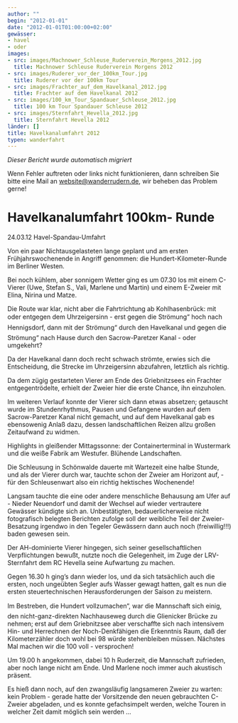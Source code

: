 ```yaml
---
author: ""
begin: "2012-01-01"
date: "2012-01-01T01:00:00+02:00"
gewässer:
- havel
- oder
images:
- src: images/Machnower_Schleuse_Ruderverein_Morgens_2012.jpg
  title: Machnower Schleuse Ruderverein Morgens 2012
- src: images/Ruderer_vor_der_100km_Tour.jpg
  title: Ruderer vor der 100km Tour
- src: images/Frachter_auf_dem_Havelkanal_2012.jpg
  title: Frachter auf dem Havelkanal 2012
- src: images/100_km_Tour_Spandauer_Schleuse_2012.jpg
  title: 100 km Tour Spandauer Schleuse 2012
- src: images/Sternfahrt_Hevella_2012.jpg
  title: Sternfahrt Hevella 2012
länder: []
title: Havelkanalumfahrt 2012
typen: wanderfahrt
---
```



*Dieser Bericht wurde automatisch migriert*

Wenn Fehler auftreten oder links nicht funktionieren, dann schreiben Sie bitte eine Mail an website@wanderrudern.de, wir beheben das Problem gerne!



# Havelkanalumfahrt 100km- Runde


24.03.12 Havel-Spandau-Umfahrt

Von ein paar Nichtausgelasteten lange geplant und am ersten Frühjahrswochenende in Angriff genommen: die Hundert-Kilometer-Runde im Berliner Westen.

Bei noch kühlem, aber sonnigem Wetter ging es um 07.30 los mit einem C-Vierer (Uwe, Stefan S., Vali, Marlene und Martin) und einem E-Zweier mit Elina, Nirina und Matze.

Die Route war klar, nicht aber die Fahrtrichtung ab Kohlhasenbrück: mit oder entgegen dem Uhrzeigersinn - erst gegen die Strömung“ hoch nach Hennigsdorf, dann mit der Strömung“ durch den Havelkanal und gegen die Strömung“ nach Hause durch den Sacrow-Paretzer Kanal - oder umgekehrt?

Da der Havelkanal dann doch recht schwach strömte, erwies sich die Entscheidung, die Strecke im Uhrzeigersinn abzufahren, letztlich als richtig.

Da dem zügig gestarteten Vierer am Ende des Griebnitzsees ein Frachter entgegentrödelte, erhielt der Zweier hier die erste Chance, ihn einzuholen.

Im weiteren Verlauf konnte der Vierer sich dann etwas absetzen; getauscht wurde im Stundenrhythmus, Pausen und Gefangene wurden auf dem Sacrow-Paretzer Kanal nicht gemacht, und auf dem Havelkanal gab es ebensowenig Anlaß dazu, dessen landschaftlichen Reizen allzu großen Zeitaufwand zu widmen.

Highlights in gleißender Mittagssonne: der Containerterminal in Wustermark und die weiße Fabrik am Westufer. Blühende Landschaften.

Die Schleusung in Schönwalde dauerte mit Wartezeit eine halbe Stunde, und als der Vierer durch war, tauchte schon der Zweier am Horizont auf, - für den Schleusenwart also ein richtig hektisches Wochenende!

Langsam tauchte die eine oder andere menschliche Behausung am Ufer auf - Nieder Neuendorf und damit der Wechsel auf wieder vertrautere Gewässer kündigte sich an. Unbestätigten, bedauerlicherweise nicht fotografisch belegten Berichten zufolge soll der weibliche Teil der Zweier-Besatzung irgendwo in den Tegeler Gewässern dann auch noch (freiwillig!!!) baden gewesen sein.

Der AH-dominierte Vierer hingegen, sich seiner gesellschaftlichen Verpflichtungen bewußt, nutzte noch die Gelegenheit, im Zuge der LRV-Sternfahrt dem RC Hevella seine Aufwartung zu machen.

Gegen 16.30 h ging’s dann wieder los, und da sich tatsächlich auch die ersten, noch ungeübten Segler aufs Wasser gewagt hatten, galt es nun die ersten steuertechnischen Herausforderungen der Saison zu meistern.

Im Bestreben, die Hundert vollzumachen“, war die Mannschaft sich einig, den nicht-ganz-direkten Nachhauseweg durch die Glienicker Brücke zu nehmen; erst auf dem Griebnitzsee aber verschaffte sich nach intensivem Hin- und Herrechnen der Noch-Denkfähigen die Erkenntnis Raum, daß der Kilometerzähler doch wohl bei 98 würde stehenbleiben müssen. Nächstes Mal machen wir die 100 voll - versprochen!

Um 19.00 h angekommen, dabei 10 h Ruderzeit, die Mannschaft zufrieden, aber noch lange nicht am Ende. Und Marlene noch immer auch akustisch präsent.

Es hieß dann noch, auf den zwangsläufig langsameren Zweier zu warten: kein Problem - gerade hatte der Vorsitzende den neuen gebrauchten C-Zweier abgeladen, und es konnte gefachsimpelt werden, welche Touren in welcher Zeit damit möglich sein werden …
